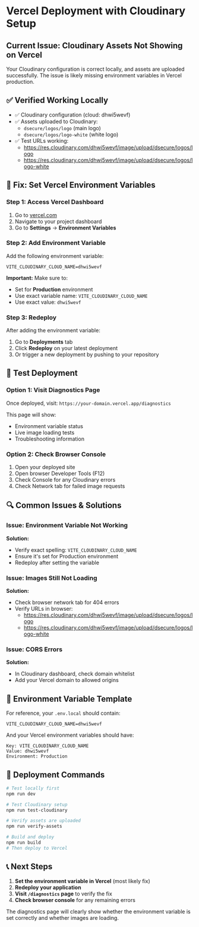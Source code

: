 # Vercel Deployment with Cloudinary Setup

## Current Issue: Cloudinary Assets Not Showing on Vercel

Your Cloudinary configuration is correct locally, and assets are uploaded successfully. The issue is likely missing environment variables in Vercel production.

## ✅ Verified Working Locally
- ✅ Cloudinary configuration (cloud: dhwi5wevf)
- ✅ Assets uploaded to Cloudinary:
  - `dsecure/logos/logo` (main logo)
  - `dsecure/logos/logo-white` (white logo)
- ✅ Test URLs working:
  - https://res.cloudinary.com/dhwi5wevf/image/upload/dsecure/logos/logo
  - https://res.cloudinary.com/dhwi5wevf/image/upload/dsecure/logos/logo-white

## 🔧 Fix: Set Vercel Environment Variables

### Step 1: Access Vercel Dashboard
1. Go to [vercel.com](https://vercel.com)
2. Navigate to your project dashboard
3. Go to **Settings** → **Environment Variables**

### Step 2: Add Environment Variable
Add the following environment variable:

```
VITE_CLOUDINARY_CLOUD_NAME=dhwi5wevf
```

**Important:** Make sure to:
- Set for **Production** environment
- Use exact variable name: `VITE_CLOUDINARY_CLOUD_NAME`
- Use exact value: `dhwi5wevf`

### Step 3: Redeploy
After adding the environment variable:
1. Go to **Deployments** tab
2. Click **Redeploy** on your latest deployment
3. Or trigger a new deployment by pushing to your repository

## 🧪 Test Deployment

### Option 1: Visit Diagnostics Page
Once deployed, visit: `https://your-domain.vercel.app/diagnostics`

This page will show:
- Environment variable status
- Live image loading tests
- Troubleshooting information

### Option 2: Check Browser Console
1. Open your deployed site
2. Open browser Developer Tools (F12)
3. Check Console for any Cloudinary errors
4. Check Network tab for failed image requests

## 🔍 Common Issues & Solutions

### Issue: Environment Variable Not Working
**Solution:** 
- Verify exact spelling: `VITE_CLOUDINARY_CLOUD_NAME`
- Ensure it's set for Production environment
- Redeploy after setting the variable

### Issue: Images Still Not Loading
**Solution:**
- Check browser network tab for 404 errors
- Verify URLs in browser:
  - https://res.cloudinary.com/dhwi5wevf/image/upload/dsecure/logos/logo
  - https://res.cloudinary.com/dhwi5wevf/image/upload/dsecure/logos/logo-white

### Issue: CORS Errors
**Solution:**
- In Cloudinary dashboard, check domain whitelist
- Add your Vercel domain to allowed origins

## 📝 Environment Variable Template

For reference, your `.env.local` should contain:
```
VITE_CLOUDINARY_CLOUD_NAME=dhwi5wevf
```

And your Vercel environment variables should have:
```
Key: VITE_CLOUDINARY_CLOUD_NAME
Value: dhwi5wevf
Environment: Production
```

## 🚀 Deployment Commands

```bash
# Test locally first
npm run dev

# Test Cloudinary setup
npm run test-cloudinary

# Verify assets are uploaded
npm run verify-assets

# Build and deploy
npm run build
# Then deploy to Vercel
```

## 📞 Next Steps

1. **Set the environment variable in Vercel** (most likely fix)
2. **Redeploy your application**
3. **Visit `/diagnostics` page** to verify the fix
4. **Check browser console** for any remaining errors

The diagnostics page will clearly show whether the environment variable is set correctly and whether images are loading.